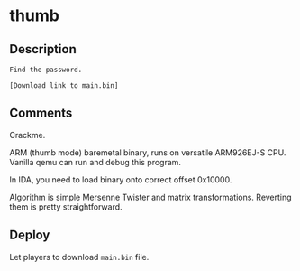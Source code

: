 # thumb

## Description

```
Find the password.

[Download link to main.bin]
```

## Comments

Crackme.

ARM (thumb mode) baremetal binary, runs on versatile ARM926EJ-S CPU.
Vanilla qemu can run and debug this program.

In IDA, you need to load binary onto correct offset 0x10000.

Algorithm is simple Mersenne Twister and matrix transformations.
Reverting them is pretty straightforward.

## Deploy

Let players to download `main.bin` file.

